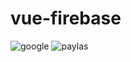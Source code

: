 # vue-firebase
![google](https://user-images.githubusercontent.com/74981231/222966098-516ccef0-317e-443d-a12d-4f8b2890445e.png)
![paylas](https://user-images.githubusercontent.com/74981231/222966100-a98277ed-01ac-4972-8add-c7b8b0ff4375.png)

